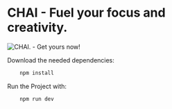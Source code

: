 # CHAI - Fuel your focus and creativity.

![CHAI. - Get yours now!](frontend/public/images/readmechai.png)

Download the needed dependencies:
```js
    npm install
```

Run the Project with:
```js
    npm run dev
```

